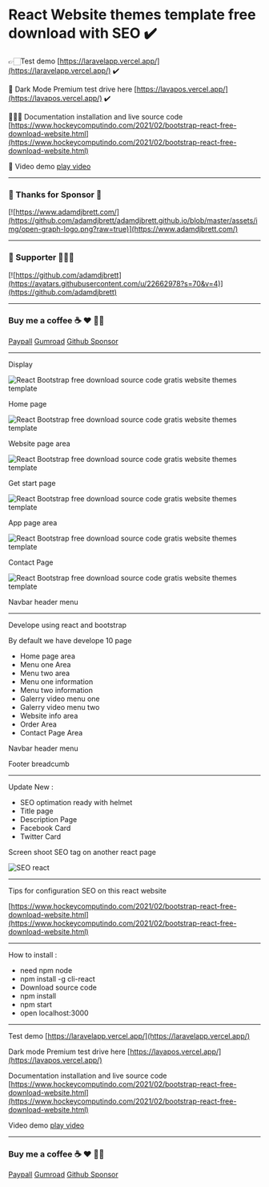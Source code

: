# React Website themes template free download with SEO ✔️

 👉🏻Test demo [https://laravelapp.vercel.app/](https://laravelapp.vercel.app/) ✔️

🧛 Dark Mode Premium test drive here [https://lavapos.vercel.app/](https://lavapos.vercel.app/) ✔️

👩🏻‍🎓 Documentation installation and live source code  
[https://www.hockeycomputindo.com/2021/02/bootstrap-react-free-download-website.html](https://www.hockeycomputindo.com/2021/02/bootstrap-react-free-download-website.html)

🎥 Video demo [play video](https://youtu.be/JoV7xBUvVfU)

----------------------------------------

### 💖 Thanks for Sponsor 🤞

[![https://www.adamdjbrett.com/](https://github.com/adamdjbrett/adamdjbrett.github.io/blob/master/assets/img/open-graph-logo.png?raw=true)](https://www.adamdjbrett.com/)

----------------------------------------

### 🥇 Supporter 👨🏻‍🚀

[![https://github.com/adamdjbrett](https://avatars.githubusercontent.com/u/22662978?s=70&v=4)](https://github.com/adamdjbrett)

-----------------------------------------------------------


### Buy me a coffee ☕️ ❤️  ✌🏻 

[Paypall](https://www.paypal.com/cgi-bin/webscr?cmd=_s-xclick&hosted_button_id=JVZVXBC4N9DAN) [Gumroad](https://creativitaz.gumroad.com/l/coffee) [Github Sponsor](https://github.com/sponsors/mesinkasir)


-----------------------------------------------

Display

![React Bootstrap free download source code gratis website themes template](https://1.bp.blogspot.com/-p7zqhB8x_x0/YCabIdBieZI/AAAAAAAAM00/pBp3Kb4_0rsO6E_ZSQa6FQX62NpxXsRSwCLcBGAsYHQ/s2564/free%2Breact%2Btemplate%2Bthemes%2Bwebsite%2Bfor%2Blearn%2Breact%2B%25281%2529.png)

Home page

![React Bootstrap free download source code gratis website themes template](https://1.bp.blogspot.com/-_W0t0YFcb9U/YCabJct3oAI/AAAAAAAAM08/OZFXWDbi1xU-LvbsBKUMSJcSoWctGCm4gCLcBGAsYHQ/s2048/free%2Breact%2Btemplate%2Bthemes%2Bwebsite%2Bfor%2Blearn%2Breact%2B%25285%2529.png)

Website page area

![React Bootstrap free download source code gratis website themes template](https://1.bp.blogspot.com/-6KfYrMICV-c/YCabJ3TYqLI/AAAAAAAAM1A/vce_NZP_cM4nv1NazhPFcMXtlyDwv5Z4ACLcBGAsYHQ/s2856/free%2Breact%2Btemplate%2Bthemes%2Bwebsite%2Bfor%2Blearn%2Breact%2B%25286%2529.png)

Get start page

![React Bootstrap free download source code gratis website themes template](https://1.bp.blogspot.com/-kOFtwvpqao4/YCabItEansI/AAAAAAAAM0w/4poeQ6Dx-lcLxs3grocjHm1aFwNhDQ8lACLcBGAsYHQ/s2048/free%2Breact%2Btemplate%2Bthemes%2Bwebsite%2Bfor%2Blearn%2Breact%2B%25282%2529.png)

App page area

![React Bootstrap free download source code gratis website themes template](https://1.bp.blogspot.com/-0chah2hyGw0/YCabJQXo5YI/AAAAAAAAM04/Vy5nOjF0NHIof5MOfEYuDcyA_Mv8HnMcgCLcBGAsYHQ/s1364/free%2Breact%2Btemplate%2Bthemes%2Bwebsite%2Bfor%2Blearn%2Breact%2B%25284%2529.png )

Contact Page

![React Bootstrap free download source code gratis website themes template](https://1.bp.blogspot.com/-W4qGku5l4O8/YCabITSjYxI/AAAAAAAAM0s/cGyuE8icoYYDyqXTJ4yBPrs6MoLVDNuJwCLcBGAsYHQ/s1349/free%2Breact%2Btemplate%2Bthemes%2Bwebsite%2Bfor%2Blearn%2Breact%2B%25283%2529.png)

Navbar header menu

--------------------------------------------------------------

Develope using react and bootstrap

By default we have develope 10 page
+ Home page area
+ Menu one Area
+ Menu two area
+ Menu one information
+ Menu two information
+ Galerry video menu one
+ Galerry video menu two
+ Website info area 
+ Order Area
+ Contact Page Area

Navbar header menu

Footer breadcumb

------------------------------------------------------------------

Update New : 
+ SEO optimation ready with helmet
+ Title page
+ Description Page
+ Facebook Card
+ Twitter Card

Screen shoot SEO tag on another react page

![SEO react](https://1.bp.blogspot.com/-oHfRV4Roz0c/YCku94cb72I/AAAAAAAAJ_I/2Qi7dH-0oKEYzbB7q_7uS02eNuwjKdNxgCLcBGAsYHQ/s16000/seo%2Breact.png)

--------------------------------------------------------------

Tips for configuration SEO on this react website

[https://www.hockeycomputindo.com/2021/02/bootstrap-react-free-download-website.html](https://www.hockeycomputindo.com/2021/02/bootstrap-react-free-download-website.html)

------------------------------------------------------------

How to install :
+ need npm node 
+ npm install -g cli-react
+ Download source code
+ npm install
+ npm start
+ open localhost:3000

-----------------------------------------------------------

Test demo [https://laravelapp.vercel.app/](https://laravelapp.vercel.app/) 

Dark mode Premium test drive here [https://lavapos.vercel.app/](https://lavapos.vercel.app/)

Documentation installation and live source code 
[https://www.hockeycomputindo.com/2021/02/bootstrap-react-free-download-website.html](https://www.hockeycomputindo.com/2021/02/bootstrap-react-free-download-website.html)

Video demo [play video](https://youtu.be/JoV7xBUvVfU)

-------------------------------------------------------------


### Buy me a coffee ☕️ ❤️  ✌🏻 

[Paypall](https://www.paypal.com/cgi-bin/webscr?cmd=_s-xclick&hosted_button_id=JVZVXBC4N9DAN) [Gumroad](https://creativitaz.gumroad.com/l/coffee) [Github Sponsor](https://github.com/sponsors/mesinkasir)

